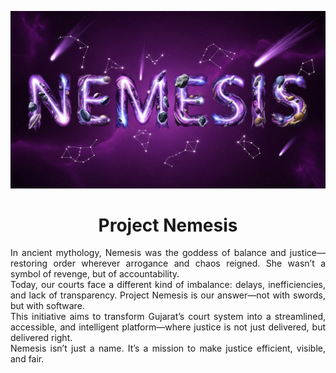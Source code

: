 <p align = 'center'>
  <img src = 'https://github.com/Meet2304/Project-Nemesis/blob/main/Project-Nemesis-Header.png'>
</p>

<h1 align="center">Project Nemesis</h1>

<p align = 'justify'>
  In ancient mythology, Nemesis was the goddess of balance and justice—restoring order wherever arrogance and chaos reigned. She wasn’t a symbol of revenge, but of accountability.
<br>
Today, our courts face a different kind of imbalance: delays, inefficiencies, and lack of transparency. Project Nemesis is our answer—not with swords, but with software.
<br>
This initiative aims to transform Gujarat’s court system into a streamlined, accessible, and intelligent platform—where justice is not just delivered, but delivered right.
<br>
Nemesis isn’t just a name.
It’s a mission to make justice efficient, visible, and fair.
</p>
